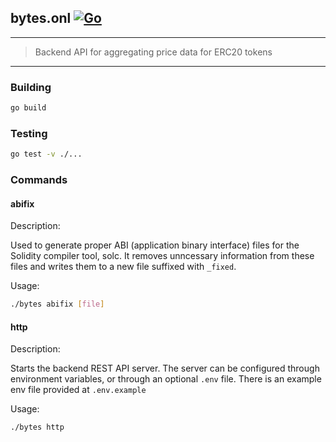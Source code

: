 ## bytes.onl [![Go](https://github.com/rbrick/bytes/actions/workflows/go.yml/badge.svg)](https://github.com/rbrick/bytes/actions/workflows/go.yml)
---
> Backend API for aggregating price data for ERC20 tokens
---

### Building

```sh
go build
```

### Testing

```sh
go test -v ./...
```

### Commands

#### abifix
Description: 

Used to generate proper ABI (application binary interface) files for the Solidity compiler tool, solc. It removes
unncessary information from these files and writes them to a new file suffixed with `_fixed`. 

Usage:

```sh
./bytes abifix [file]
```

#### http
Description: 

Starts the backend REST API server. The server can be configured through environment variables, or through an optional `.env` file. There is an example env file provided at `.env.example` 

Usage:

```sh
./bytes http
```
